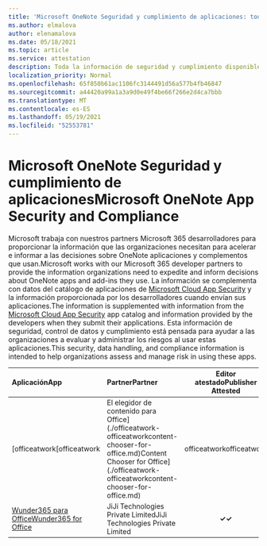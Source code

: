```yaml
---
title: 'Microsoft OneNote Seguridad y cumplimiento de aplicaciones: todas las aplicaciones'
ms.author: elmalova
author: elenamalova
ms.date: 05/18/2021
ms.topic: article
ms.service: attestation
description: Toda la información de seguridad y cumplimiento disponible para todas Microsoft OneNote aplicaciones.
localization_priority: Normal
ms.openlocfilehash: 65f850b61ac1106fc3144491d56a577b4fb46847
ms.sourcegitcommit: a44420a99a1a3a9d0e49f4be66f266e2d4ca7bbb
ms.translationtype: MT
ms.contentlocale: es-ES
ms.lasthandoff: 05/19/2021
ms.locfileid: "52553781"
---
```

# <a name="microsoft-onenote-app-security-and-compliance"></a><span data-ttu-id="01754-103">Microsoft OneNote Seguridad y cumplimiento de aplicaciones</span><span class="sxs-lookup"><span data-stu-id="01754-103">Microsoft OneNote App Security and Compliance</span></span>

<span data-ttu-id="01754-104">Microsoft trabaja con nuestros partners Microsoft 365 desarrolladores para proporcionar la información que las organizaciones necesitan para acelerar e informar a las decisiones sobre OneNote aplicaciones y complementos que usan.</span><span class="sxs-lookup"><span data-stu-id="01754-104">Microsoft works with our Microsoft 365 developer partners to provide the information organizations need to expedite and inform decisions about OneNote apps and add-ins they use.</span></span> <span data-ttu-id="01754-105">La información se complementa con datos del catálogo de aplicaciones de [Microsoft Cloud App Security](https://www.microsoft.com/en-us/enterprise-mobility-security/cloud-app-security) y la información proporcionada por los desarrolladores cuando envían sus aplicaciones.</span><span class="sxs-lookup"><span data-stu-id="01754-105">The information is supplemented with information from the [Microsoft Cloud App Security](https://www.microsoft.com/en-us/enterprise-mobility-security/cloud-app-security) app catalog and information provided by the developers when they submit their applications.</span></span> <span data-ttu-id="01754-106">Esta información de seguridad, control de datos y cumplimiento está pensada para ayudar a las organizaciones a evaluar y administrar los riesgos al usar estas aplicaciones.</span><span class="sxs-lookup"><span data-stu-id="01754-106">This security, data handling, and compliance information is intended to help organizations assess and manage risk in using these apps.</span></span>

| <span data-ttu-id="01754-107">**Aplicación**</span><span class="sxs-lookup"><span data-stu-id="01754-107">**App**</span></span> | <span data-ttu-id="01754-108">**Partner**</span><span class="sxs-lookup"><span data-stu-id="01754-108">**Partner**</span></span> | <span data-ttu-id="01754-109">**Editor atestado**</span><span class="sxs-lookup"><span data-stu-id="01754-109">**Publisher Attested**</span></span> | <span data-ttu-id="01754-110">**Certificado**</span><span class="sxs-lookup"><span data-stu-id="01754-110">**Certified**</span></span> |
|:--------|:------------|:----------------------:|:-------------:|
| <span data-ttu-id="01754-111">[officeatwork</span><span class="sxs-lookup"><span data-stu-id="01754-111">[officeatwork</span></span> | <span data-ttu-id="01754-112">El elegidor de contenido para Office](./officeatwork-officeatworkcontent-chooser-for-office.md)</span><span class="sxs-lookup"><span data-stu-id="01754-112">Content Chooser for Office](./officeatwork-officeatworkcontent-chooser-for-office.md)</span></span> | <span data-ttu-id="01754-113">officeatwork</span><span class="sxs-lookup"><span data-stu-id="01754-113">officeatwork</span></span> | <span data-ttu-id="01754-114">**✓**</span><span class="sxs-lookup"><span data-stu-id="01754-114">**✓**</span></span> | <img alt="Certified application badge" src="../media/certified-badge.png" height="25" width="25" /> |
| [<span data-ttu-id="01754-115">Wunder365 para Office</span><span class="sxs-lookup"><span data-stu-id="01754-115">Wunder365 for Office</span></span>](./jiji-technologies-private-limited-wunder365-for-office.md) | <span data-ttu-id="01754-116">JiJi Technologies Private Limited</span><span class="sxs-lookup"><span data-stu-id="01754-116">JiJi Technologies Private Limited</span></span> | <span data-ttu-id="01754-117">**✓**</span><span class="sxs-lookup"><span data-stu-id="01754-117">**✓**</span></span> |  |

